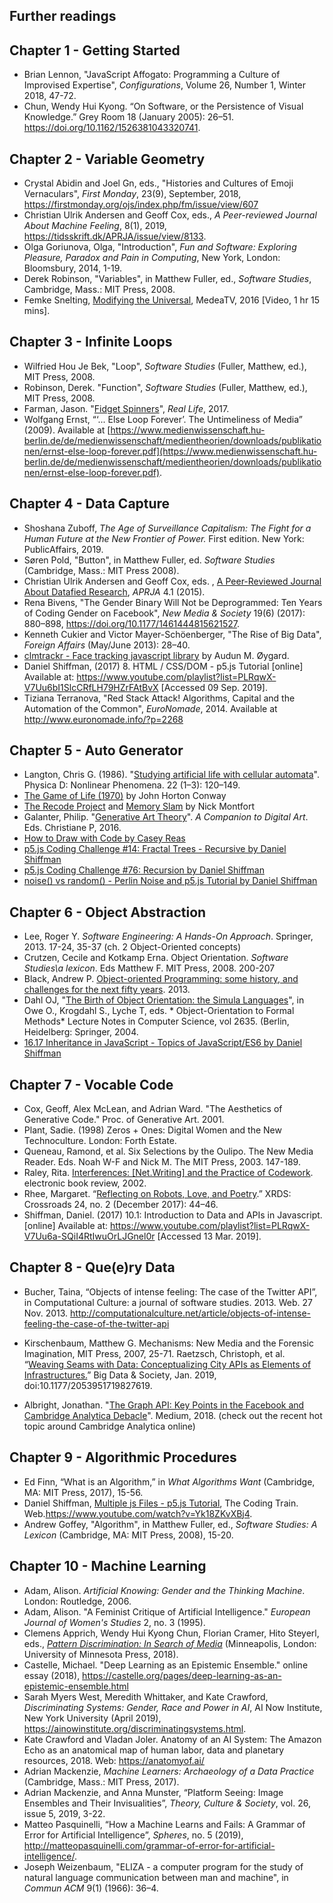 ## Further readings

## Chapter 1 - Getting Started

- Brian Lennon, "JavaScript Affogato: Programming a Culture of Improvised Expertise", *Configurations*, Volume 26, Number 1, Winter 2018, 47-72.
- Chun, Wendy Hui Kyong. “On Software, or the Persistence of Visual Knowledge.” Grey Room 18 (January 2005): 26–51. https://doi.org/10.1162/1526381043320741.

## Chapter 2 - Variable Geometry

- Crystal Abidin and Joel Gn, eds., "Histories and Cultures of Emoji Vernaculars", *First Monday*, 23(9), September, 2018, https://firstmonday.org/ojs/index.php/fm/issue/view/607
- Christian Ulrik Andersen and Geoff Cox, eds., *A Peer-reviewed Journal About Machine Feeling*, 8(1), 2019, https://tidsskrift.dk/APRJA/issue/view/8133.
- Olga Goriunova, Olga, "Introduction", *Fun and Software: Exploring Pleasure, Paradox and Pain in Computing*, New York, London: Bloomsbury, 2014, 1-19.
- Derek Robinson, "Variables", in Matthew Fuller, ed., *Software Studies*, Cambridge, Mass.: MIT Press, 2008.
- Femke Snelting, [Modifying the Universal](https://www.youtube.com/watch?v=ZP2bQ_4Q7DY), MedeaTV, 2016 [Video, 1 hr 15 mins].

## Chapter 3 - Infinite Loops

- Wilfried Hou Je Bek, "Loop", *Software Studies* (Fuller, Matthew, ed.), MIT Press, 2008.
- Robinson, Derek. "Function", *Software Studies* (Fuller, Matthew, ed.), MIT Press, 2008.
- Farman, Jason. "[Fidget Spinners](https://reallifemag.com/fidget-spinners/#!)", *Real Life*, 2017.
- Wolfgang Ernst, “‘... Else Loop Forever’. The Untimeliness of Media” (2009). Available at [https://www.medienwissenschaft.hu-berlin.de/de/medienwissenschaft/medientheorien/downloads/publikationen/ernst-else-loop-forever.pdf](https://www.medienwissenschaft.hu-berlin.de/de/medienwissenschaft/medientheorien/downloads/publikationen/ernst-else-loop-forever.pdf).

## Chapter 4 - Data Capture

- Shoshana Zuboff, *The Age of Surveillance Capitalism: The Fight for a Human Future at the New Frontier of Power.* First edition. New York: PublicAffairs, 2019.
- Søren Pold, "Button", in Matthew Fuller, ed. *Software Studies* (Cambridge, Mass.: MIT Press 2008).
- Christian Ulrik Andersen and Geoff Cox, eds. , [A Peer-Reviewed Journal About Datafied Research](https://tidsskrift.dk/APRJA/issue/view/8402), *APRJA* 4.1 (2015).
- Rena Bivens, "The Gender Binary Will Not be Deprogrammed: Ten Years of Coding Gender on Facebook", *New Media & Society* 19(6) (2017): 880–898, https://doi.org/10.1177/1461444815621527.
- Kenneth Cukier and Victor Mayer-Schöenberger, "The Rise of Big Data", *Foreign Affairs* (May/June 2013): 28–40.
- [clmtrackr - Face tracking javascript library](https://github.com/auduno/clmtrackr) by Audun M. Øygard.
- Daniel Shiffman, (2017) 8. HTML / CSS/DOM - p5.js Tutorial [online] Available at: https://www.youtube.com/playlist?list=PLRqwX-V7Uu6bI1SlcCRfLH79HZrFAtBvX [Accessed 09 Sep. 2019].
- Tiziana Terranova, "Red Stack Attack! Algorithms, Capital and the Automation of the Common", *EuroNomade*, 2014. Available at http://www.euronomade.info/?p=2268

## Chapter 5 - Auto Generator

- Langton, Chris G. (1986). "[Studying artificial life with cellular automata](https://deepblue.lib.umich.edu/bitstream/2027.42/26022/1/0000093.pdf)". Physica D: Nonlinear Phenomena. 22 (1–3): 120–149.
- [The Game of Life (1970)](https://en.wikipedia.org/wiki/Conway%27s_Game_of_Life) by John Horton Conway
- [The Recode Project](http://recodeproject.com/) and [Memory Slam](http://nickm.com/memslam/) by Nick Montfort
- Galanter, Philip. "[Generative Art Theory](http://cmuems.com/2016/60212/resources/galanter_generative.pdf)". *A Companion to Digital Art*. Eds. Christiane P, 2016.
- [How to Draw with Code by Casey Reas](https://www.youtube.com/watch?v=_8DMEHxOLQE)
- [p5.js Coding Challenge #14: Fractal Trees - Recursive by Daniel Shiffman](https://www.youtube.com/watch?v=0jjeOYMjmDU)
- [p5.js Coding Challenge #76: Recursion by Daniel Shiffman](https://www.youtube.com/watch?v=jPsZwrV9ld0)
- [noise() vs random() - Perlin Noise and p5.js Tutorial by Daniel Shiffman](https://www.youtube.com/watch?v=YcdldZ1E9gU)

## Chapter 6 - Object Abstraction

- Lee, Roger Y. *Software Engineering: A Hands-On Approach*. Springer, 2013. 17-24, 35-37 (ch. 2 Object-Oriented concepts)
- Crutzen, Cecile and Kotkamp Erna. Object Orientation. *Software Studies\a lexicon*. Eds Matthew F. MIT Press, 2008. 200-207
- Black, Andrew P. [Object-oriented Programming: some history, and challenges for the next fifty years](https://arxiv.org/abs/1303.0427). 2013.
- Dahl OJ, "[The Birth of Object Orientation: the Simula Languages](https://link.springer.com/chapter/10.1007/978-3-540-39993-3_3)", in Owe O., Krogdahl S., Lyche T, eds. * Object-Orientation to Formal Methods* Lecture Notes in Computer Science, vol 2635. (Berlin, Heidelberg: Springer, 2004.
- [16.17 Inheritance in JavaScript - Topics of JavaScript/ES6 by Daniel Shiffman](https://www.youtube.com/watch?v=MfxBfRD0FVU&feature=youtu.be&fbclid=IwAR14JwOuRnCXYUIKV7DxML3ORwPIttOPPKhqTCKehbq4EcxbtdZDXJDr4b0)

## Chapter 7 - Vocable Code

- Cox, Geoff, Alex McLean, and Adrian Ward. "The Aesthetics of Generative Code." Proc. of Generative Art. 2001.
- Plant, Sadie. (1998) Zeros + Ones: Digital Women and the New Technoculture. London: Forth Estate.
- Queneau, Ramond, et al. Six Selections by the Oulipo. The New Media Reader. Eds. Noah W-F and Nick M. The MIT Press, 2003. 147-189.
- Raley, Rita. [Interferences: [Net.Writing] and the Practice of Codework](http://electronicbookreview.com/essay/interferences-net-writing-and-the-practice-of-codework/). electronic book review, 2002.
- Rhee, Margaret. “[Reflecting on Robots, Love, and Poetry](https://dl.acm.org/doi/pdf/10.1145/3155126?download=true).” XRDS: Crossroads 24, no. 2 (December 2017): 44–46.
- Shiffman, Daniel. (2017) 10.1: Introduction to Data and APIs in Javascript. [online] Available at: https://www.youtube.com/playlist?list=PLRqwX-V7Uu6a-SQiI4RtIwuOrLJGnel0r [Accessed 13 Mar. 2019].  

## Chapter 8 - Que(e)ry Data

- Bucher, Taina, “Objects of intense feeling: The case of the Twitter API”, in Computational Culture: a journal of software studies. 2013. Web. 27 Nov. 2013. http://computationalculture.net/article/objects-of-intense-feeling-the-case-of-the-twitter-api

- Kirschenbaum, Matthew G. Mechanisms: New Media and the Forensic Imagination, MIT Press, 2007, 25-71.
Raetzsch, Christoph, et al. “[Weaving Seams with Data: Conceptualizing City APIs as Elements of Infrastructures.](https://journals.sagepub.com/doi/full/10.1177/2053951719827619)” Big Data & Society, Jan. 2019, doi:10.1177/2053951719827619.
- Albright, Jonathan. "[The Graph API: Key Points in the Facebook and Cambridge Analytica Debacle](https://medium.com/tow-center/the-graph-api-key-points-in-the-facebook-and-cambridge-analytica-debacle-b69fe692d747)". Medium, 2018. (check out the recent hot topic around Cambridge Analytica online)


## Chapter 9 - Algorithmic Procedures

- Ed Finn, “What is an Algorithm,” in *What Algorithms Want* (Cambridge, MA: MIT Press, 2017), 15-56.
- Daniel Shiffman, [Multiple js Files - p5.js Tutorial](https://www.youtube.com/watch?v=Yk18ZKvXBj4), The Coding Train. Web.https://www.youtube.com/watch?v=Yk18ZKvXBj4.
- Andrew Goffey, "Algorithm", in Matthew Fuller, ed., *Software Studies: A Lexicon* (Cambridge, MA: MIT Press, 2008), 15-20.

## Chapter 10 - Machine Learning

- Adam, Alison. *Artificial Knowing: Gender and the Thinking Machine*. London: Routledge, 2006. 
- Adam, Alison. "A Feminist Critique of Artificial Intelligence." *European Journal of Women's Studies* 2, no. 3 (1995).
- Clemens Apprich, Wendy Hui Kyong Chun, Florian Cramer, Hito Steyerl, eds., *[Pattern Discrimination: In Search of Media](https://meson.press/wp-content/uploads/2018/11/9783957961457-Pattern-Discrimination.pdf)* (Minneapolis, London: University of Minnesota Press, 2018).
- Castelle, Michael. "Deep Learning as an Epistemic Ensemble." online essay (2018), https://castelle.org/pages/deep-learning-as-an-epistemic-ensemble.html
- Sarah Myers West, Meredith Whittaker, and Kate Crawford, *Discriminating Systems: Gender, Race and Power in AI*, AI Now Institute, New York University (April 2019), https://ainowinstitute.org/discriminatingsystems.html.
- Kate Crawford and Vladan Joler. Anatomy of an AI System: The Amazon Echo as an anatomical map of human labor, data and planetary resources, 2018. Web: https://anatomyof.ai/
- Adrian Mackenzie, *Machine Learners: Archaeology of a Data Practice* (Cambridge, Mass.: MIT Press, 2017).
- Adrian Mackenzie, and Anna Munster, “Platform Seeing: Image Ensembles and Their Invisualities”, *Theory, Culture & Society*, vol. 26, issue 5, 2019, 3-22.
- Matteo Pasquinelli, “How a Machine Learns and Fails: A Grammar of Error for Artificial Intelligence”, *Spheres*, no. 5 (2019), http://matteopasquinelli.com/grammar-of-error-for-artificial-intelligence/.
- Joseph Weizenbaum, "ELIZA - a computer program for the study of natural language communication between man and machine", in *Commun ACM* 9(1) (1966): 36–4.

